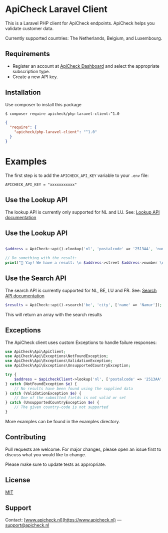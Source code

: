 # ApiCheck Laravel Client

This is a Laravel PHP client for ApiCheck endpoints.
ApiCheck helps you validate customer data.

Currently supported countries: The Netherlands, Belgium, and Luxembourg.

## Requirements ##
- Register an account at [ApiCheck Dashboard](https://app.apicheck.nl/authentication/register) and select the appropriate subscription type.
- Create a new API key.

## Installation

Use composer to install this package

```bash
$ composer require apicheck/php-laravel-client:^1.0
```

```json
{
  "require": {
    "apicheck/php-laravel-client": "^1.0"
  }
}
```

# Examples
The first step is to add the `APICHECK_API_KEY` variable to your `.env` file:

```
APICHECK_API_KEY = "xxxxxxxxxxx"
```

## Use the Lookup API
The lookup API is currently only supported for NL and LU. See:
[Lookup API documentation](https://apicheck.nl/documentation/lookup-api/)


## Use the Lookup API
```php

$address = ApiCheck::api()->lookup('nl', 'postalcode' => '2513AA', 'number' => 1]);

// Do something with the result:
print("🥳 Yay! We have a result: \n $address->street $address->number \n $address->postalcode $address->city \n {$address->Country->name}");
```
## Use the Search API
The search API is currently supported for NL, BE, LU and FR. See:
[Search API documentation](https://apicheck.nl/documentation/normalised-search-api/)
```php
$results = ApiCheck::api()->search('be', 'city', ['name' => 'Namur']);
```
This will return an array with the search results



## Exceptions
The ApiCheck client uses custom Exceptions to handle failure responses:
```php
use ApiCheck\Api\ApiClient;
use ApiCheck\Api\Exceptions\NotFoundException;
use ApiCheck\Api\Exceptions\ValidationException;
use ApiCheck\Api\Exceptions\UnsupportedCountryException;

try {
    $address = $apicheckClient->lookup('nl', ['postalcode' => '2513AA', 'number' => 1]);
} catch (NotFoundException $e) {
    // No results have been found using the supplied data
} catch (ValidationException $e) {
    // One of the submitted fields is not valid or set
} catch (UnsupportedCountryException $e) {
    // The given country-code is not supported
}
```
More examples can be found in the examples directory.

## Contributing
Pull requests are welcome. For major changes, please open an issue first to discuss what you would like to change.

Please make sure to update tests as appropriate.

## License
[MIT](https://choosealicense.com/licenses/mit/)

## Support
Contact: [www.apicheck.nl](https://www.apicheck.nl) — support@apicheck.nl